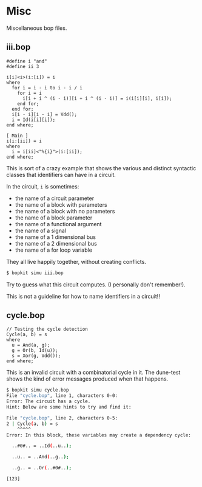 # Misc

Miscellaneous bop files.

## iii.bop

<!-- $MDX file=iii.bop -->
```bopkit
#define i "and"
#define ii 3

i[i]<i>(i:[i]) = i
where
  for i = i - i to i - i / i
    for i = i
      i[i + i ^ (i - i)][i + i ^ (i - i)] = i(i[i][i], i[i]);
    end for;
  end for;
  i[i - i][i - i] = Vdd();
  i = Id(i[i][i]);
end where;

[ Main ]
i(i:[ii]) = i
where
  i = i[ii]<"%{i}">(i:[ii]);
end where;
```

This is sort of a crazy example that shows the various and distinct syntactic
classes that identifiers can have in a circuit.

In the circuit, `i` is sometimes:

- the name of a circuit parameter
- the name of a block with parameters
- the name of a block with no parameters
- the name of a block parameter
- the name of a functional argument
- the name of a signal
- the name of a 1 dimensional bus
- the name of a 2 dimensional bus
- the name of a for loop variable

They all live happily together, without creating conflicts.

<!-- $MDX skip -->
```sh
$ bopkit simu iii.bop
```

Try to guess what this circuit computes. (I personally don't remember!).

This is not a guideline for how to name identifiers in a circuit!!

## cycle.bop

<!-- $MDX file=cycle.bop -->
```bopkit
// Testing the cycle detection
Cycle(a, b) = s
where
  u = And(a, g);
  g = Or(b, Id(u));
  s = Xor(g, Vdd());
end where;
```

This is an invalid circuit with a combinatorial cycle in it. The dune-test shows
the kind of error messages produced when that happens.

```sh
$ bopkit simu cycle.bop
File "cycle.bop", line 1, characters 0-0:
Error: The circuit has a cycle.
Hint: Below are some hints to try and find it:

File "cycle.bop", line 2, characters 0-5:
2 | Cycle(a, b) = s
    ^^^^^
Error: In this block, these variables may create a dependency cycle:

  ..#0#.. = ..Id(..u..);

  ..u.. = ..And(..g..);

  ..g.. = ..Or(..#0#..);

[123]
```
